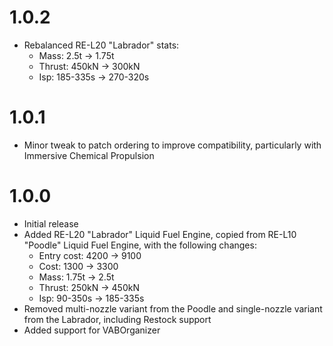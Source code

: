 # 1.0.2
- Rebalanced RE-L20 "Labrador" stats:
  - Mass: 2.5t → 1.75t
  - Thrust: 450kN → 300kN
  - Isp: 185-335s → 270-320s
# 1.0.1
- Minor tweak to patch ordering to improve compatibility, particularly with Immersive Chemical Propulsion
# 1.0.0
- Initial release
- Added RE-L20 "Labrador" Liquid Fuel Engine, copied from RE-L10 "Poodle" Liquid Fuel Engine, with the following changes:
  - Entry cost: 4200 → 9100
  - Cost: 1300 → 3300
  - Mass: 1.75t → 2.5t
  - Thrust: 250kN → 450kN
  - Isp: 90-350s → 185-335s
- Removed multi-nozzle variant from the Poodle and single-nozzle variant from the Labrador, including Restock support
- Added support for VABOrganizer